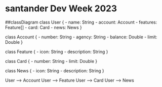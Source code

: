 # santander Dev Week 2023

##classDiagram
  class User {
    - name: String
    - account: Account
    - features: Feature[]
    - card: Card
    - news: News
  }

  class Account {
    - number: String
    - agency: String
    - balance: Double
    - limit: Double
  }

  class Feature {
    - icon: String
    - description: String
  }

  class Card {
    - number: String
    - limit: Double
  }

  class News {
    - icon: String
    - description: String
  }

  User --> Account
  User --> Feature
  User --> Card
  User --> News
